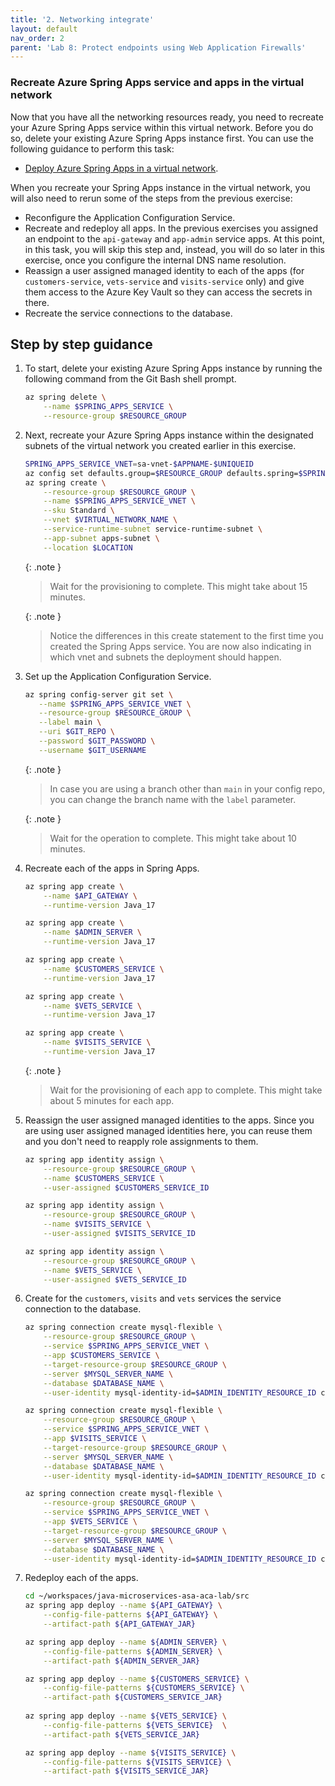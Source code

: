 ```yaml
---
title: '2. Networking integrate'
layout: default
nav_order: 2
parent: 'Lab 8: Protect endpoints using Web Application Firewalls'
---
```


### Recreate Azure Spring Apps service and apps in the virtual network

Now that you have all the networking resources ready, you need to recreate your Azure Spring Apps service within this virtual network. Before you do so, delete your existing Azure Spring Apps instance first. You can use the following guidance to perform this task:

- [Deploy Azure Spring Apps in a virtual network](https://learn.microsoft.com/azure/spring-apps/how-to-deploy-in-azure-virtual-network?tabs=azure-CLI).

When you recreate your Spring Apps instance in the virtual network, you will also need to rerun some of the steps from the previous exercise:

- Reconfigure the Application Configuration Service.
- Recreate and redeploy all apps. In the previous exercises you assigned an endpoint to the `api-gateway` and `app-admin` service apps. At this point, in this task, you will skip this step and, instead, you will do so later in this exercise, once you configure the internal DNS name resolution.
- Reassign a user assigned managed identity to each of the apps (for `customers-service`, `vets-service` and `visits-service` only) and give them access to the Azure Key Vault so they can access the secrets in there.
- Recreate the service connections to the database.

## Step by step guidance

1. To start, delete your existing Azure Spring Apps instance by running the following command from the Git Bash shell prompt.

   ```bash
   az spring delete \
       --name $SPRING_APPS_SERVICE \
       --resource-group $RESOURCE_GROUP
   ```

1. Next, recreate your Azure Spring Apps instance within the designated subnets of the virtual network you created earlier in this exercise.

   ```bash
   SPRING_APPS_SERVICE_VNET=sa-vnet-$APPNAME-$UNIQUEID
   az config set defaults.group=$RESOURCE_GROUP defaults.spring=$SPRING_APPS_SERVICE_VNET
   az spring create \
       --resource-group $RESOURCE_GROUP \
       --name $SPRING_APPS_SERVICE_VNET \
       --sku Standard \
       --vnet $VIRTUAL_NETWORK_NAME \
       --service-runtime-subnet service-runtime-subnet \
       --app-subnet apps-subnet \
       --location $LOCATION
   ```

   {: .note }
   > Wait for the provisioning to complete. This might take about 15 minutes.

   {: .note }
   > Notice the differences in this create statement to the first time you created the Spring Apps service. You are now also indicating in which vnet and subnets the deployment should happen.

1. Set up the Application Configuration Service.

   ```bash
   az spring config-server git set \
      --name $SPRING_APPS_SERVICE_VNET \
      --resource-group $RESOURCE_GROUP \
      --label main \
      --uri $GIT_REPO \
      --password $GIT_PASSWORD \
      --username $GIT_USERNAME
   ```

   {: .note }
   > In case you are using a branch other than `main` in your config repo, you can change the branch name with the `label` parameter.

   {: .note }
   > Wait for the operation to complete. This might take about 10 minutes.

1. Recreate each of the apps in Spring Apps.

   ```bash
   az spring app create \
       --name $API_GATEWAY \
       --runtime-version Java_17
   
   az spring app create \
       --name $ADMIN_SERVER \
       --runtime-version Java_17 
   
   az spring app create \
       --name $CUSTOMERS_SERVICE \
       --runtime-version Java_17
   
   az spring app create \
       --name $VETS_SERVICE \
       --runtime-version Java_17
   
   az spring app create \
       --name $VISITS_SERVICE \
       --runtime-version Java_17
   ```

   {: .note }
   > Wait for the provisioning of each app to complete. This might take about 5 minutes for each app.

1. Reassign the user assigned managed identities to the apps. Since you are using user assigned managed identities here, you can reuse them and you don't need to reapply role assignments to them.

   ```bash
   az spring app identity assign \
       --resource-group $RESOURCE_GROUP \
       --name $CUSTOMERS_SERVICE \
       --user-assigned $CUSTOMERS_SERVICE_ID
   
   az spring app identity assign \
       --resource-group $RESOURCE_GROUP \
       --name $VISITS_SERVICE \
       --user-assigned $VISITS_SERVICE_ID
   
   az spring app identity assign \
       --resource-group $RESOURCE_GROUP \
       --name $VETS_SERVICE \
       --user-assigned $VETS_SERVICE_ID
   ```

1. Create for the `customers`, `visits` and `vets` services the service connection to the database.

   ```bash
   az spring connection create mysql-flexible \
       --resource-group $RESOURCE_GROUP \
       --service $SPRING_APPS_SERVICE_VNET \
       --app $CUSTOMERS_SERVICE \
       --target-resource-group $RESOURCE_GROUP \
       --server $MYSQL_SERVER_NAME \
       --database $DATABASE_NAME \
       --user-identity mysql-identity-id=$ADMIN_IDENTITY_RESOURCE_ID client-id=$CUSTOMERS_SERVICE_CID subs-id=$SUBID
   
   az spring connection create mysql-flexible \
       --resource-group $RESOURCE_GROUP \
       --service $SPRING_APPS_SERVICE_VNET \
       --app $VISITS_SERVICE \
       --target-resource-group $RESOURCE_GROUP \
       --server $MYSQL_SERVER_NAME \
       --database $DATABASE_NAME \
       --user-identity mysql-identity-id=$ADMIN_IDENTITY_RESOURCE_ID client-id=$VISITS_SERVICE_CID subs-id=$SUBID
   
   az spring connection create mysql-flexible \
       --resource-group $RESOURCE_GROUP \
       --service $SPRING_APPS_SERVICE_VNET \
       --app $VETS_SERVICE \
       --target-resource-group $RESOURCE_GROUP \
       --server $MYSQL_SERVER_NAME \
       --database $DATABASE_NAME \
       --user-identity mysql-identity-id=$ADMIN_IDENTITY_RESOURCE_ID client-id=$VETS_SERVICE_CID subs-id=$SUBID
   ```

1. Redeploy each of the apps.

   ```bash
   cd ~/workspaces/java-microservices-asa-aca-lab/src
   az spring app deploy --name ${API_GATEWAY} \
       --config-file-patterns ${API_GATEWAY} \
       --artifact-path ${API_GATEWAY_JAR}
   
   az spring app deploy --name ${ADMIN_SERVER} \
       --config-file-patterns ${ADMIN_SERVER} \
       --artifact-path ${ADMIN_SERVER_JAR}
   
   az spring app deploy --name ${CUSTOMERS_SERVICE} \
       --config-file-patterns ${CUSTOMERS_SERVICE} \
       --artifact-path ${CUSTOMERS_SERVICE_JAR} 
      
   az spring app deploy --name ${VETS_SERVICE} \
       --config-file-patterns ${VETS_SERVICE}  \
       --artifact-path ${VETS_SERVICE_JAR} 

   az spring app deploy --name ${VISITS_SERVICE} \
       --config-file-patterns ${VISITS_SERVICE} \
       --artifact-path ${VISITS_SERVICE_JAR} 
   ```

